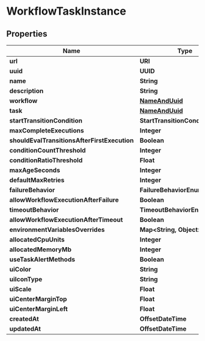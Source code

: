 

# WorkflowTaskInstance


## Properties

Name | Type | Description | Notes
------------ | ------------- | ------------- | -------------
**url** | **URI** |  |  [readonly]
**uuid** | **UUID** |  |  [readonly]
**name** | **String** |  | 
**description** | **String** |  |  [optional]
**workflow** | [**NameAndUuid**](NameAndUuid.md) |  |  [readonly]
**task** | [**NameAndUuid**](NameAndUuid.md) |  |  [readonly]
**startTransitionCondition** | **StartTransitionConditionEnum** |  |  [optional]
**maxCompleteExecutions** | **Integer** |  |  [optional]
**shouldEvalTransitionsAfterFirstExecution** | **Boolean** |  |  [optional]
**conditionCountThreshold** | **Integer** |  |  [optional]
**conditionRatioThreshold** | **Float** |  |  [optional]
**maxAgeSeconds** | **Integer** |  |  [optional]
**defaultMaxRetries** | **Integer** |  |  [optional]
**failureBehavior** | **FailureBehaviorEnum** |  |  [optional]
**allowWorkflowExecutionAfterFailure** | **Boolean** |  |  [optional]
**timeoutBehavior** | **TimeoutBehaviorEnum** |  |  [optional]
**allowWorkflowExecutionAfterTimeout** | **Boolean** |  |  [optional]
**environmentVariablesOverrides** | **Map&lt;String, Object&gt;** |  |  [optional]
**allocatedCpuUnits** | **Integer** |  |  [optional]
**allocatedMemoryMb** | **Integer** |  |  [optional]
**useTaskAlertMethods** | **Boolean** |  |  [optional]
**uiColor** | **String** |  |  [optional]
**uiIconType** | **String** |  |  [optional]
**uiScale** | **Float** |  |  [optional]
**uiCenterMarginTop** | **Float** |  |  [optional]
**uiCenterMarginLeft** | **Float** |  |  [optional]
**createdAt** | **OffsetDateTime** |  |  [readonly]
**updatedAt** | **OffsetDateTime** |  |  [readonly]



